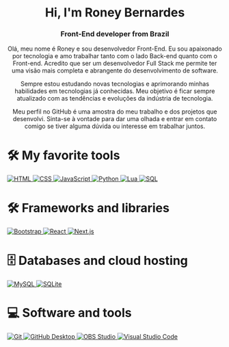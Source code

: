 <h1 align="center">Hi, I'm Roney Bernardes</h1>
<h3 align="center">Front-End developer from Brazil</h3>

<p align="center">
    Olá, meu nome é Roney e sou desenvolvedor Front-End. Eu sou apaixonado por tecnologia e amo trabalhar tanto com o lado Back-end quanto com o Front-end. Acredito que ser um desenvolvedor Full Stack me permite ter uma visão mais completa e abrangente do desenvolvimento de software. 
</p>
<p align="center">
    Sempre estou estudando novas tecnologias e aprimorando minhas habilidades em tecnologias já conhecidas. Meu objetivo é ficar sempre atualizado com as tendências e evoluções da indústria de tecnologia.
</p>
<p align="center">
    Meu perfil no GitHub é uma amostra do meu trabalho e dos projetos que desenvolvi. Sinta-se à vontade para dar uma olhada e entrar em contato comigo se tiver alguma dúvida ou interesse em trabalhar juntos.
</p>


<h1>🛠️ My favorite tools</h1>

<p>  
    <a href="#">
        <img alt="HTML" src="https://img.shields.io/badge/HTML-E34F26.svg?logo=html5&logoColor=white">
    </a>
    <a href="#">
        <img alt="CSS" src="https://img.shields.io/badge/CSS-1572B6.svg?logo=css3&logoColor=white">
    </a>
    <a href="#">
        <img alt="JavaScript" src="https://img.shields.io/badge/JavaScript-F7DF1E.svg?logo=javascript&logoColor=black">
    </a>
    <a href="#">
        <img alt="Python" src="https://img.shields.io/badge/Python-14354C.svg?logo=python&logoColor=white">
    </a>
    <a href="#">
        <img alt="Lua" src="https://img.shields.io/badge/Lua-000080.svg?logo=lua&logoColor=white">
    </a>
    <a href="#">
        <img alt="SQL" src="https://custom-icon-badges.demolab.com/badge/SQL-025E8C.svg?logo=database&logoColor=white">
    </a>
</p>

<h1>🛠️ Frameworks and libraries</h1>

<p>
    <a href="#">
        <img alt="Bootstrap" src="https://img.shields.io/badge/Bootstrap-7952B3.svg?logo=bootstrap&logoColor=white">
    </a>
    <a href="#">
        <img alt="React" src="https://img.shields.io/badge/React-20232a.svg?logo=react&logoColor=%2361DAFB">
    </a>
    <a href="#">
    <img alt="Next.js" src="https://img.shields.io/badge/Next.js-000000.svg?logo=next.js&logoColor=white">
</a>

</p>

<h1>🗄️ Databases and cloud hosting</h1>

<p>
    <a href="#">
        <img alt="MySQL" src="https://img.shields.io/badge/MySQL-00f.svg?logo=mysql&logoColor=white">
    </a>
    <a href="#">
        <img alt="SQLite" src="https://img.shields.io/badge/SQLite-07405e.svg?logo=sqlite&logoColor=white">
    </a>
</p>

<h1>💻 Software and tools</h1>

<p>
    <a href="#">
        <img alt="Git" src="https://img.shields.io/badge/Git-F05033.svg?logo=git&logoColor=white">
    </a>
    <a href="#">
        <img alt="GitHub Desktop" src="https://img.shields.io/badge/GitHub%20Desktop-8034A9.svg?logo=github&logoColor=white">
    </a>
    <a href="#">
        <img alt="OBS Studio" src="https://img.shields.io/badge/-OBS-302E31?logo=obs-studio&logoColor=white">
    </a>
    <a href="#">
        <img alt="Visual Studio Code" src="https://img.shields.io/badge/Visual%20Studio%20Code-0078d7.svg?logo=visual-studio-code&logoColor=white">
    </a>
</p>
